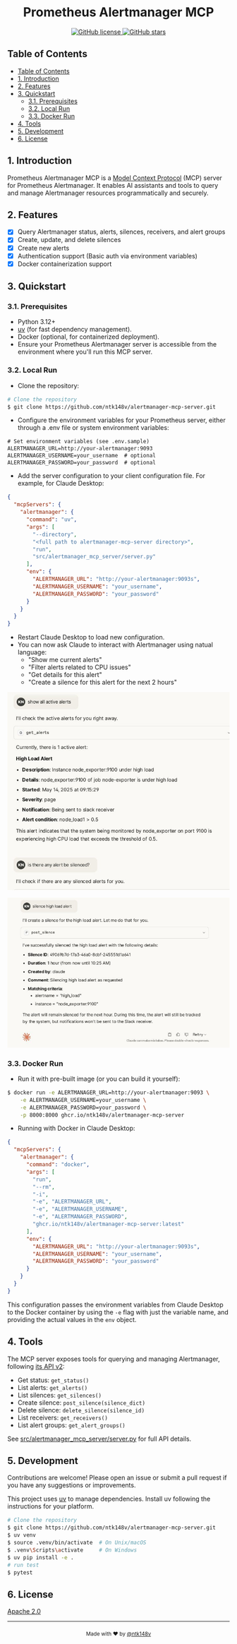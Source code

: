 <div align="center">
    <h1>Prometheus Alertmanager MCP</h1>
    <p>
        <a href="https://github.com/ntk148v/alertmanager-mcp-server/blob/master/LICENSE">
            <img alt="GitHub license" src="https://img.shields.io/github/license/ntk148v/alertmanager-mcp-server?style=for-the-badge">
        </a>
    <a href="https://github.com/ntk148v/alertmanager-mcp-server/stargazers">
        <img alt="GitHub stars" src="https://img.shields.io/github/stars/ntk148v/alertmanager-mcp-server?style=for-the-badge">
    </a>
</div>

## Table of Contents
- [Table of Contents](#table-of-contents)
- [1. Introduction](#1-introduction)
- [2. Features](#2-features)
- [3. Quickstart](#3-quickstart)
  - [3.1. Prerequisites](#31-prerequisites)
  - [3.2. Local Run](#32-local-run)
  - [3.3. Docker Run](#33-docker-run)
- [4. Tools](#4-tools)
- [5. Development](#5-development)
- [6. License](#6-license)

## 1. Introduction

Prometheus Alertmanager MCP is a [Model Context Protocol](https://modelcontextprotocol.io/) (MCP) server for Prometheus Alertmanager. It enables AI assistants and tools to query and manage Alertmanager resources programmatically and securely.

## 2. Features

- [x] Query Alertmanager status, alerts, silences, receivers, and alert groups
- [x] Create, update, and delete silences
- [x] Create new alerts
- [x] Authentication support (Basic auth via environment variables)
- [x] Docker containerization support

## 3. Quickstart

### 3.1. Prerequisites

- Python 3.12+
- [uv](https://github.com/astral-sh/uv) (for fast dependency management).
- Docker (optional, for containerized deployment).
- Ensure your Prometheus Alertmanager server is accessible from the environment where you'll run this MCP server.

### 3.2. Local Run

- Clone the repository:

```bash
# Clone the repository
$ git clone https://github.com/ntk148v/alertmanager-mcp-server.git
```

- Configure the environment variables for your Prometheus server, either through a .env file or system environment variables:

```shell
# Set environment variables (see .env.sample)
ALERTMANAGER_URL=http://your-alertmanager:9093
ALERTMANAGER_USERNAME=your_username  # optional
ALERTMANAGER_PASSWORD=your_password  # optional
```

- Add the server configuration to your client configuration file. For example, for Claude Desktop:

```json
{
  "mcpServers": {
    "alertmanager": {
      "command": "uv",
      "args": [
        "--directory",
        "<full path to alertmanager-mcp-server directory>",
        "run",
        "src/alertmanager_mcp_server/server.py"
      ],
      "env": {
        "ALERTMANAGER_URL": "http://your-alertmanager:9093s",
        "ALERTMANAGER_USERNAME": "your_username",
        "ALERTMANAGER_PASSWORD": "your_password"
      }
    }
  }
}
```

- Restart Claude Desktop to load new configuration.
- You can now ask Claude to interact with Alertmanager using natual language:
  - "Show me current alerts"
  - "Filter alerts related to CPU issues"
  - "Get details for this alert"
  - "Create a silence for this alert for the next 2 hours"

![](./images/sample1.jpg)

![](./images/sample2.jpg)

### 3.3. Docker Run

- Run it with pre-built image (or you can build it yourself):

```bash
$ docker run -e ALERTMANAGER_URL=http://your-alertmanager:9093 \
    -e ALERTMANAGER_USERNAME=your_username \
    -e ALERTMANAGER_PASSWORD=your_password \
    -p 8000:8000 ghcr.io/ntk148v/alertmanager-mcp-server
```

- Running with Docker in Claude Desktop:

```json
{
  "mcpServers": {
    "alertmanager": {
      "command": "docker",
      "args": [
        "run",
        "--rm",
        "-i",
        "-e", "ALERTMANAGER_URL",
        "-e", "ALERTMANAGER_USERNAME",
        "-e", "ALERTMANAGER_PASSWORD",
        "ghcr.io/ntk148v/alertmanager-mcp-server:latest"
      ],
      "env": {
        "ALERTMANAGER_URL": "http://your-alertmanager:9093s",
        "ALERTMANAGER_USERNAME": "your_username",
        "ALERTMANAGER_PASSWORD": "your_password"
      }
    }
  }
}
```

This configuration passes the environment variables from Claude Desktop to the Docker container by using the `-e` flag with just the variable name, and providing the actual values in the `env` object.

## 4. Tools

The MCP server exposes tools for querying and managing Alertmanager, following [its API v2](https://github.com/prometheus/alertmanager/blob/main/api/v2/openapi.yaml):
- Get status: `get_status()`
- List alerts: `get_alerts()`
- List silences: `get_silences()`
- Create silence: `post_silence(silence_dict)`
- Delete silence: `delete_silence(silence_id)`
- List receivers: `get_receivers()`
- List alert groups: `get_alert_groups()`

See [src/alertmanager_mcp_server/server.py](src/alertmanager_mcp_server/server.py) for full API details.

## 5. Development

Contributions are welcome! Please open an issue or submit a pull request if you have any suggestions or improvements.

This project uses [uv](https://github.com/astral-sh/uv) to manage dependencies. Install uv following the instructions for your platform.

```bash
# Clone the repository
$ git clone https://github.com/ntk148v/alertmanager-mcp-server.git
$ uv venv
$ source .venv/bin/activate  # On Unix/macOS
$ .venv\Scripts\activate     # On Windows
$ uv pip install -e .
# run test
$ pytest
```

## 6. License

[Apache 2.0](LICENSE)

---

<div align="center">
    <sub>Made with ❤️ by <a href="https://github.com/ntk148v">@ntk148v</a></sub>
</div>
